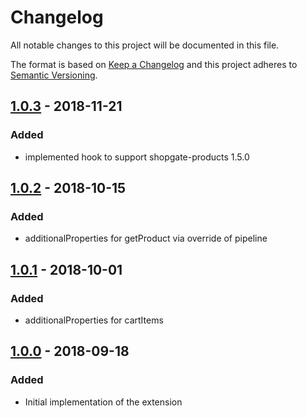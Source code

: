 # Changelog

All notable changes to this project will be documented in this file.

The format is based on [Keep a Changelog](http://keepachangelog.com/) and this project adheres to [Semantic Versioning](http://semver.org/).

## [1.0.3] - 2018-11-21
### Added
- implemented hook to support shopgate-products 1.5.0

## [1.0.2] - 2018-10-15
### Added
- additionalProperties for getProduct via override of pipeline

## [1.0.1] - 2018-10-01
### Added
- additionalProperties for cartItems

## [1.0.0] - 2018-09-18
### Added
- Initial implementation of the extension

[1.0.3]: https://github.com/shopgate/ext-products-add-properties/compare/v1.0.2...v1.0.3
[1.0.2]: https://github.com/shopgate/ext-products-add-properties/compare/v1.0.1...v1.0.2
[1.0.1]: https://github.com/shopgate/ext-products-add-properties/compare/v1.0.0...v1.0.1
[1.0.0]: https://github.com/shopgate/ext-products-add-properties/tree/v1.0.0

